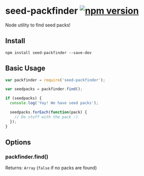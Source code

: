 # seed-packfinder [![npm version](https://badge.fury.io/js/seed-packfinder.svg)](https://badge.fury.io/js/seed-packfinder)

Node utility to find seed packs!

## Install
```
npm install seed-packfinder --save-dev
```


## Basic Usage

```javascript
var packfinder = require('seed-packfinder');

var seedpacks = packfinder.find();

if (seedpacks) {
  console.log('Yay! We have seed packs');

  seedpacks.forEach(function(pack) {
    // Do stuff with the pack :)
  });
}
```


## Options

### packfinder.find()
Returns: `Array` (`false` if no packs are found)
